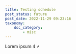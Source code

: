 ```yaml
---
title: Testing schedule
post_status: future
post_date: 2022-11-29 09:23:16
taxonomy:
    doc_category:
        - misc
---
```


Lorem ipsum 4 ⚡
